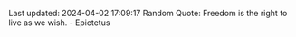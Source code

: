 Last updated: 2024-04-02 17:09:17
Random Quote: Freedom is the right to live as we wish. - Epictetus